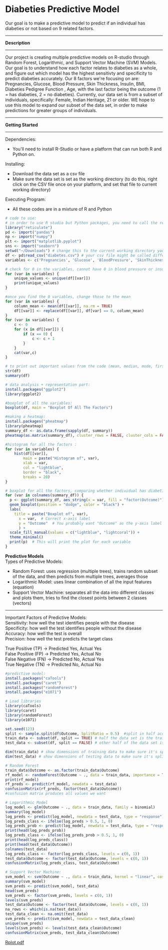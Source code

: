 # Diabeties Predictive Model
Our goal is to make a predictive model to predict if an individual has diabeties or not based on 9 related factors. 
___________________
**Description**
___________________
Our project is creating multiple predictive models on R-studio through Random Forest, Logarithmic, and Support Vector Machine (SVM) Models. Our goal is to understand how each factor relates to diabeties as a whole, and figure out which model has the highest sensitivty and specificity to predict diabeties accurately. Our 8 factors we're focusing on are: Pregnancies, Glucose, Blood Pressure, Skin Thickness, Insulin, BMI, Diabeties Pedigree Function , Age, with the last factor being the outcome (1 = has diabeties, 2 = no diabeties). Currently, our data set is from a subset of individuals, specifically: Female, Indian Heritage, 21 or older. WE hope to use this model to expand our subset of the data set, in order to make predictions for greater groups of individuals. 
__________________
**Getting Started**
___________________
Dependencies: 
* You'll need to install R-Studio or have a platform that can run both R and Python on.

Installing: 
* Download the data set as a csv file
* Make sure the data set is set as the working directory (to do this, right click on the CSV file once on your platform, and set that file to current working directory)

Executing Program: 
* All these codes are in a mixture of R and Python

```R
# code to use:
# in order to use R studio but Python packages, you need to call the reticulate package: 
library("reticulate")
pd <- import("pandas")
np <- import("numpy")
plt <- import("matplotlib.pyplot")
sns <- import("seaborn")
setwd("~/Downloads") # change this to the current working directory you are at 
df <- pd$read_csv("diabetes.csv") # your csv file might be called differently 
variables <- c('Pregnancies', 'Glucose', 'BloodPressure', 'SkinThickness', 'Insulin', 'BMI', 'DiabetesPedigreeFunction', 'Age', 'Outcome')

# check for 0 in the variables, cannot have 0 in blood pressure or insulin (logically impossible) 
for (var in variables) { 
	unique_values <- unique(df[[var]])
	print(unique_values)
}

#once you find the 0 variables, change those to the mean
for (var in variables) {
	column_mean <- mean(df[[var]], na.rm = TRUE)
	df[[var]] <- replace(df[[var]], df[var] == 0, column_mean)
}
for (var in variables) {
	c <- 0 
	for (x in df[[var]]) {
		if (x == 0) {
			c <- c + 1
		}
	}
	cat(var,c)
}

# to print out important values from the code (mean, median, mode, first quadrant, third quadrant)
str(df)
summary(df)

# data analysis + representation part:
install.packages("ggplot2")
library(ggplot2)

#boxplot of all the variables: 
boxplot(df, main = "Boxplot Of All The Factors")

#making a heatmap:
install.packages("pheatmap")
library(pheatmap)
summary_df <- as.data.frame(sapply(df, summary))
pheatmap(as.matrix(summary_df), cluster_rows = FALSE, cluster_cols = FALSE, display_numbers = TRUE)

#histogram for all the factors : 
for (var in variables) {
	hist(df[[var]], 
		main = paste("Histogram of", var), 
		xlab = var, 
		col = "lightblue", 
		border = "black", 
		breaks = 20)
}

# boxplot for all the factors, comparing whether individual has diabeties or not
for (var in colnames(summary_df)) {
  p <- ggplot(summary_df, aes_string(x = var, fill = "factor(Outcome)")) +
  geom_boxplot(position = "dodge", color = "black") +  
  labs(
    title = paste("Boxplot of", var),
      x = var,  # Correct x-axis label
      y = "Outcome"  # You probably want "Outcome" as the y-axis label
      ) +
  scale_fill_manual(values = c("lightblue", "lightcoral")) +
  theme_minimal()
  print(p)  # This will print the plot for each variable
}
```

**Predictive Models** <br/>
Types of Predictive Models: 
* Random Forest: uses regression (multiple trees), trains random subset of the data, and then predicts from multiple trees, averages those
* Logarithmic Model: uses linear combination of all the input features (equation) 
* Support Vector Machine: separates all the data into different classes and plots them, tries to find the closest points between 2 classes (vectors)

------------
Important Factors of Predictive Models: <br/>
Sensitivity: how well the test identifies people with the disease <br/>
Specificity: how well the test identifies people without the disease <br/>
Accuracy: how well the test is overall <br/>
Precision: how well the test predicts the target class <br/>

True Positive (TP) -> Predicted Yes, Actual Yes <br/>
False Positive (FP) -> Predicted Yes, Actual No <br/>
False Negative (FN) -> Predicted No, Actual Yes <br/>
True Negative (TN) -> Predicted No, Actual No <br/>

```R
#predictive model: 
install.packages("caTools")  
install.packages("caret")    
install.packages("randomForest")  
install.packages("e1071")    

# Load libraries
library(caTools)
library(caret)
library(randomForest)
library(e1071)  

set.seed(123)
split <- sample.split(df$Outcome, SplitRatio = 0.5)  #split in half accurately 
train_data <- subset(df, split == TRUE) # half the data set is the training set (model built on it) 
test_data <- subset(df, split == FALSE) # other half of the data set is the testing set (model tested with it) 

dim(train_data) # show dimensions of training data to make sure it's split evenly 
dim(test_data) # show dimensions of testing data to make sure it's split evenly 

# Random Forest
train_data$Outcome <- as.factor(train_data$Outcome)
rf_model <- randomForest(Outcome ~ ., data = train_data, importance = TRUE, ntree = 100)
print(rf_model)
rf_preds <- predict(rf_model, newdata = test_data)
confusionMatrix(rf_preds, factor(test_data$Outcome))
#confusion matrix produces all values we want

# Logarithmic Model
log_model <- glm(Outcome ~ ., data = train_data, family = binomial)
summary(log_model)
log_preds <- predict(log_model, newdata = test_data, type = "response")
log_preds_class <- ifelse(log_preds > 0.5, 1, 0) 
log_preds_prob <- predict(log_model, newdata = test_data, type = "response")
print(head(log_preds_prob))
log_preds_class <- ifelse(log_preds_prob > 0.5, 1, 0)
print(head(log_preds_class))
print(head(test_data$Outcome))
colnames(test_data)
log_preds_class <- factor(log_preds_class, levels = c(0, 1))
test_data$Outcome <- factor(test_data$Outcome, levels = c(0, 1))
confusionMatrix(log_preds_class, test_data$Outcome)

# Support Vector Machine:
svm_model <- svm(Outcome ~ ., data = train_data, kernel = "linear", cost = 1)
summary(svm_model)
svm_preds <- predict(svm_model, test_data)
head(svm_preds)
svm_preds <- factor(svm_preds, levels = c(0, 1))
levels(svm_preds)
test_data$Outcome <- factor(test_data$Outcome, levels = c(0, 1))
na_rows <- which(is.na(test_data))
test_data_clean <- na.omit(test_data)
svm_preds <- predict(svm_model, newdata = test_data_clean)
unique(svm_preds)
levels(svm_preds) <- levels(test_data_clean$Outcome)
confusionMatrix(svm_preds, test_data_clean$Outcome)

```
[Rplot.pdf](https://github.com/user-attachments/files/17739696/Rplot.pdf)






